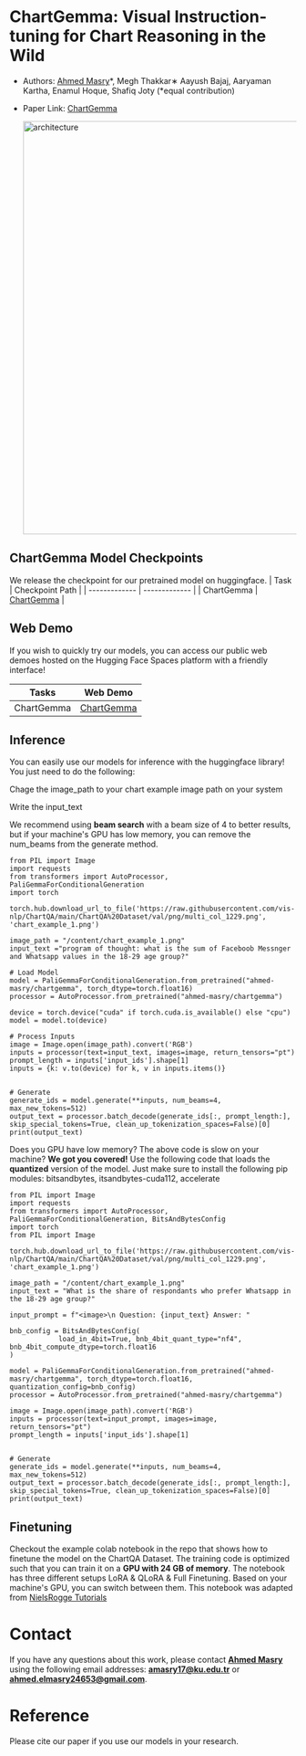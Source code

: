 # ChartGemma: Visual Instruction-tuning for Chart Reasoning in the Wild

* Authors: [Ahmed Masry](https://ahmedmasryku.github.io/)*, Megh Thakkar∗ Aayush Bajaj, Aaryaman Kartha, Enamul Hoque, Shafiq Joty (*equal contribution)
* Paper Link: [ChartGemma]()


  <img width="724" alt="architecture" src="https://github.com/vis-nlp/ChartGemma/assets/47740795/2aa77ec1-bc5a-445b-8905-e7643ac5996b">


## ChartGemma Model Checkpoints
We release the checkpoint for our pretrained model on huggingface. 
| Task  | Checkpoint Path |
| ------------- | ------------- |
| ChartGemma  | [ChartGemma](https://huggingface.co/ahmed-masry/chartgemma)  |


## Web Demo
If you wish to quickly try our models, you can access our public web demoes hosted on the Hugging Face Spaces platform with a friendly interface!

| Tasks  | Web Demo |
| ------------- | ------------- |
| ChartGemma  | [ChartGemma](https://huggingface.co/spaces/ahmed-masry/ChartGemma) |

## Inference
You can easily use our models for inference with the huggingface library! You just need to do the following:

Chage the image_path to your chart example image path on your system

Write the input_text

We recommend using **beam search** with a beam size of 4 to better results, but if your machine's GPU has low memory, you can remove the num_beams from the generate method.


```
from PIL import Image
import requests
from transformers import AutoProcessor, PaliGemmaForConditionalGeneration
import torch

torch.hub.download_url_to_file('https://raw.githubusercontent.com/vis-nlp/ChartQA/main/ChartQA%20Dataset/val/png/multi_col_1229.png', 'chart_example_1.png')

image_path = "/content/chart_example_1.png"
input_text ="program of thought: what is the sum of Faceboob Messnger and Whatsapp values in the 18-29 age group?"

# Load Model
model = PaliGemmaForConditionalGeneration.from_pretrained("ahmed-masry/chartgemma", torch_dtype=torch.float16)
processor = AutoProcessor.from_pretrained("ahmed-masry/chartgemma")

device = torch.device("cuda" if torch.cuda.is_available() else "cpu")
model = model.to(device)

# Process Inputs
image = Image.open(image_path).convert('RGB')
inputs = processor(text=input_text, images=image, return_tensors="pt")
prompt_length = inputs['input_ids'].shape[1]
inputs = {k: v.to(device) for k, v in inputs.items()}


# Generate
generate_ids = model.generate(**inputs, num_beams=4, max_new_tokens=512)
output_text = processor.batch_decode(generate_ids[:, prompt_length:], skip_special_tokens=True, clean_up_tokenization_spaces=False)[0]
print(output_text)

```

Does you GPU have low memory? The above code is slow on your machine? **We got you covered!** Use the following code that loads the **quantized** version of the model. 
Just make sure to install the following pip modules: bitsandbytes, itsandbytes-cuda112, accelerate

```
from PIL import Image
import requests
from transformers import AutoProcessor, PaliGemmaForConditionalGeneration, BitsAndBytesConfig
import torch
from PIL import Image

torch.hub.download_url_to_file('https://raw.githubusercontent.com/vis-nlp/ChartQA/main/ChartQA%20Dataset/val/png/multi_col_1229.png', 'chart_example_1.png')

image_path = "/content/chart_example_1.png"
input_text = "What is the share of respondants who prefer Whatsapp in the 18-29 age group?"

input_prompt = f"<image>\n Question: {input_text} Answer: "

bnb_config = BitsAndBytesConfig(
            load_in_4bit=True, bnb_4bit_quant_type="nf4", bnb_4bit_compute_dtype=torch.float16
)

model = PaliGemmaForConditionalGeneration.from_pretrained("ahmed-masry/chartgemma", torch_dtype=torch.float16, quantization_config=bnb_config)
processor = AutoProcessor.from_pretrained("ahmed-masry/chartgemma")

image = Image.open(image_path).convert('RGB')
inputs = processor(text=input_prompt, images=image, return_tensors="pt")
prompt_length = inputs['input_ids'].shape[1]


# Generate
generate_ids = model.generate(**inputs, num_beams=4, max_new_tokens=512)
output_text = processor.batch_decode(generate_ids[:, prompt_length:], skip_special_tokens=True, clean_up_tokenization_spaces=False)[0]
print(output_text)
```

## Finetuning 
Checkout the example colab notebook in the repo that shows how to finetune the model on the ChartQA Dataset. 
The training code is optimized such that you can train it on a **GPU with 24 GB of memory**. 
The notebook has three different setups LoRA & QLoRA & Full Finetuning. Based on your machine's GPU, you can switch between them. 
This notebook was adapted from [NielsRogge Tutorials](https://github.com/NielsRogge/Transformers-Tutorials/blob/master/LLaVa/Fine_tune_LLaVa_on_a_custom_dataset_(with_PyTorch_Lightning).ipynb)

# Contact
If you have any questions about this work, please contact **[Ahmed Masry](https://ahmedmasryku.github.io/)** using the following email addresses: **amasry17@ku.edu.tr** or **ahmed.elmasry24653@gmail.com**.

# Reference
Please cite our paper if you use our models in your research. 

```

```
